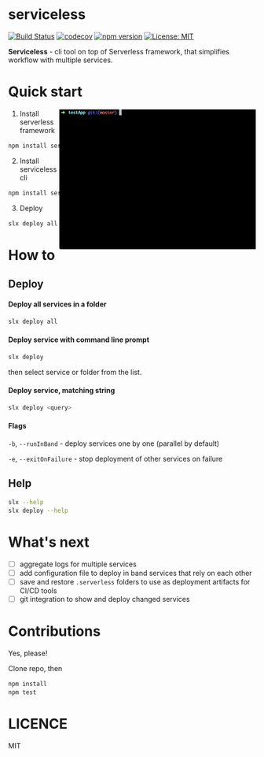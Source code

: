 # serviceless

[![Build Status](http://circleci-badges-max.herokuapp.com/img/8bites/serviceless?token=4482e2625fab30eeca954eec94a73091532f7883)](https://circleci.com/gh/8bites/serviceless) [![codecov](https://codecov.io/gh/8bites/serviceless/branch/master/graph/badge.svg)](https://codecov.io/gh/8bites/serviceless)
 [![npm version](https://badge.fury.io/js/serviceless.svg)](https://badge.fury.io/js/serviceless)
 [![License: MIT](https://img.shields.io/badge/License-MIT-brightgreen.svg)](https://opensource.org/licenses/MIT)

**Serviceless** - cli tool on top of Serverless framework, that simplifies workflow with multiple services.

Quick start
===

<img align="right" width="400" src="./assets/deploy_all.gif" />

1. Install serverless framework
```sh
npm install serverless
```
2. Install serviceless cli
```sh
npm install serviceless
```
3. Deploy
```sh
slx deploy all
```

How to
===

Deploy
------

#### Deploy all services in a folder
```sh
slx deploy all
```

#### Deploy service with command line prompt

```sh
slx deploy
```
then select service or folder from the list.  

#### Deploy service, matching string

```sh
slx deploy <query>
```

#### Flags

`-b`, `--runInBand` - deploy services one by one (parallel by default)

`-e`, `--exitOnFailure` - stop deployment of other services on failure

Help
------
```sh
slx --help
slx deploy --help
```

What's next
===

- [ ] aggregate logs for multiple services
- [ ] add configuration file to deploy in band services that rely on each other
- [ ] save and restore `.serverless` folders to use as deployment artifacts for CI/CD tools 
- [ ] git integration to show and deploy changed services

Contributions
===

Yes, please!

Clone repo, then
```sh
npm install
npm test
```

LICENCE
===
MIT
